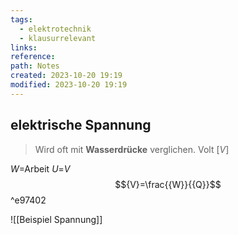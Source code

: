 ```yaml
---
tags:
  - elektrotechnik
  - klausurrelevant
links: 
reference: 
path: Notes
created: 2023-10-20 19:19
modified: 2023-10-20 19:19
---
```

## elektrische Spannung 
> Wird oft mit **Wasserdrücke** verglichen. 
> Volt [${V}$]

${W}$=Arbeit 
${U}$=${V}$
$${V}=\frac{{W}}{{Q}}$$ ^e97402

![[Beispiel Spannung]]